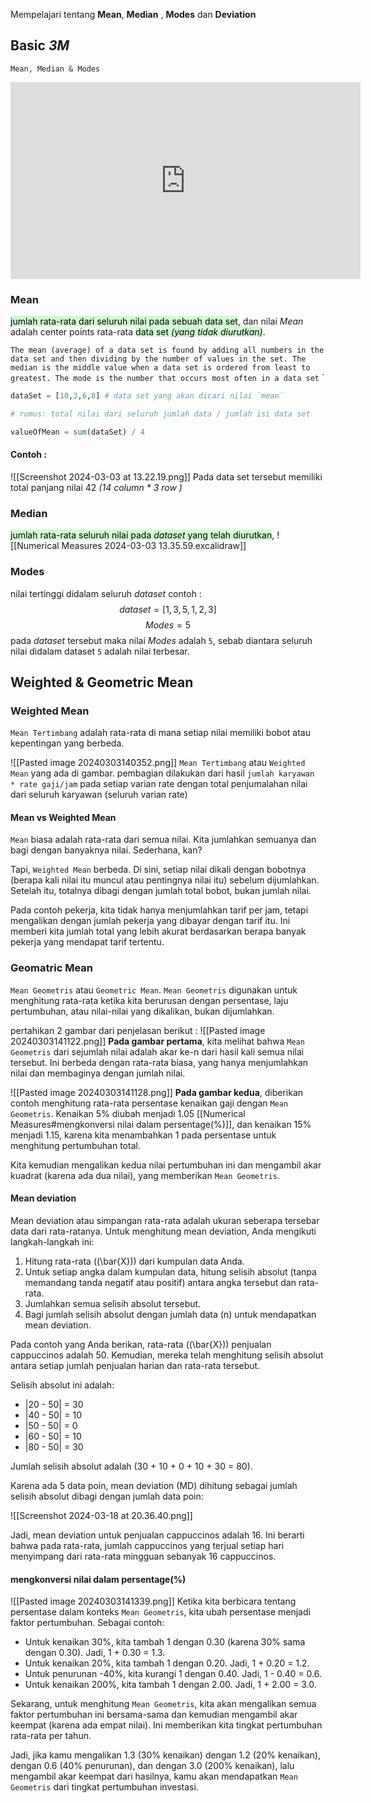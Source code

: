 Mempelajari tentang **Mean**, **Median** , **Modes** dan **Deviation**

## Basic *3M* 
`Mean, Median & Modes`
<iframe width="560" height="315" src="https://www.youtube.com/embed/h8EYEJ32oQ8?si=9utmnYoaGWW0PN9k" title="YouTube video player" frameborder="0" allow="accelerometer; autoplay; clipboard-write; encrypted-media; gyroscope; picture-in-picture; web-share" allowfullscreen></iframe>

### Mean 
<mark style="background: #BBFABBA6;">jumlah rata-rata dari seluruh nilai pada sebuah data set</mark>, dan nilai *Mean* adalah center points rata-rata <mark style="background: #BBFABBA6;">data set *(yang tidak diurutkan)*</mark>.

`The mean (average) of a data set is found by adding all numbers in the data set and then dividing by the number of values in the set. The median is the middle value when a data set is ordered from least to greatest. The mode is the number that occurs most often in a data set`
`
```python
dataSet = [10,3,6,8] # data set yang akan dicari nilai `mean`

# rumus: total nilai dari seluruh jumlah data / jumlah isi data set

valueOfMean = sum(dataSet) / 4
```

#### Contoh :
![[Screenshot 2024-03-03 at 13.22.19.png]]
	Pada data set tersebut memiliki total panjang nilai 42 *(14 column * 3 row )*


### Median 
<mark style="background: #BBFABBA6;">jumlah rata-rata seluruh nilai pada *dataset* yang telah diurutkan</mark>, 
![[Numerical Measures 2024-03-03 13.35.59.excalidraw]]

### Modes
nilai tertinggi didalam seluruh *dataset*
contoh :
$$
dataset = [1,3,5,1,2,3]
$$
$$
Modes = 5
$$
pada *dataset* tersebut maka nilai *Modes* adalah `5`, sebab diantara seluruh nilai didalam dataset `5` adalah nilai terbesar.


## Weighted & Geometric Mean
### Weighted Mean
`Mean Tertimbang` adalah rata-rata di mana setiap nilai memiliki bobot atau kepentingan yang berbeda.

![[Pasted image 20240303140352.png]]
`Mean Tertimbang` atau `Weighted Mean` yang ada di gambar. pembagian dilakukan dari hasil `jumlah karyawan  * rate gaji/jam` pada setiap  varian rate dengan total penjumalahan nilai dari seluruh karyawan (seluruh varian rate)

#### Mean vs Weighted Mean
`Mean` biasa adalah rata-rata dari semua nilai. Kita jumlahkan semuanya dan bagi dengan banyaknya nilai. Sederhana, kan?

Tapi, `Weighted Mean` berbeda. Di sini, setiap nilai dikali dengan bobotnya (berapa kali nilai itu muncul atau pentingnya nilai itu) sebelum dijumlahkan. Setelah itu, totalnya dibagi dengan jumlah total bobot, bukan jumlah nilai.

Pada contoh pekerja, kita tidak hanya menjumlahkan tarif per jam, tetapi mengalikan dengan jumlah pekerja yang dibayar dengan tarif itu. Ini memberi kita jumlah total yang lebih akurat berdasarkan berapa banyak pekerja yang mendapat tarif tertentu.


### Geomatric Mean
`Mean Geometris` atau `Geometric Mean`. `Mean Geometris` digunakan untuk menghitung rata-rata ketika kita berurusan dengan persentase, laju pertumbuhan, atau nilai-nilai yang dikalikan, bukan dijumlahkan.

pertahikan 2 gambar dari penjelasan berikut :
![[Pasted image 20240303141122.png]]
**Pada gambar pertama**, kita melihat bahwa `Mean Geometris` dari sejumlah nilai adalah akar ke-n dari hasil kali semua nilai tersebut. Ini berbeda dengan rata-rata biasa, yang hanya menjumlahkan nilai dan membaginya dengan jumlah nilai.

![[Pasted image 20240303141128.png]]
**Pada gambar kedua**, diberikan contoh menghitung rata-rata persentase kenaikan gaji dengan `Mean Geometris`. Kenaikan 5% diubah menjadi 1.05 [[Numerical Measures#mengkonversi nilai dalam persentage(%)]], dan kenaikan 15% menjadi 1.15, karena kita menambahkan 1 pada persentase untuk menghitung pertumbuhan total.

Kita kemudian mengalikan kedua nilai pertumbuhan ini dan mengambil akar kuadrat (karena ada dua nilai), yang memberikan `Mean Geometris`.

#### Mean deviation
Mean deviation atau simpangan rata-rata adalah ukuran seberapa tersebar data dari rata-ratanya. Untuk menghitung mean deviation, Anda mengikuti langkah-langkah ini:

1. Hitung rata-rata (\(\bar{X}\)) dari kumpulan data Anda.
2. Untuk setiap angka dalam kumpulan data, hitung selisih absolut (tanpa memandang tanda negatif atau positif) antara angka tersebut dan rata-rata.
3. Jumlahkan semua selisih absolut tersebut.
4. Bagi jumlah selisih absolut dengan jumlah data (n) untuk mendapatkan mean deviation.

Pada contoh yang Anda berikan, rata-rata (\(\bar{X}\)) penjualan cappuccinos adalah 50. Kemudian, mereka telah menghitung selisih absolut antara setiap jumlah penjualan harian dan rata-rata tersebut. 

Selisih absolut ini adalah:
- |20 - 50| = 30
- |40 - 50| = 10
- |50 - 50| = 0
- |60 - 50| = 10
- |80 - 50| = 30

Jumlah selisih absolut adalah \(30 + 10 + 0 + 10 + 30 = 80\).

Karena ada 5 data poin, mean deviation (MD) dihitung sebagai jumlah selisih absolut dibagi dengan jumlah data poin:

![[Screenshot 2024-03-18 at 20.36.40.png]]

Jadi, mean deviation untuk penjualan cappuccinos adalah 16. Ini berarti bahwa pada rata-rata, jumlah cappuccinos yang terjual setiap hari menyimpang dari rata-rata mingguan sebanyak 16 cappuccinos.



#### mengkonversi nilai dalam persentage(%)

![[Pasted image 20240303141339.png]]
Ketika kita berbicara tentang persentase dalam konteks `Mean Geometris`, kita ubah persentase menjadi faktor pertumbuhan. Sebagai contoh:

- Untuk kenaikan 30%, kita tambah 1 dengan 0.30 (karena 30% sama dengan 0.30). Jadi, 1 + 0.30 = 1.3.
- Untuk kenaikan 20%, kita tambah 1 dengan 0.20. Jadi, 1 + 0.20 = 1.2.
- Untuk penurunan -40%, kita kurangi 1 dengan 0.40. Jadi, 1 - 0.40 = 0.6.
- Untuk kenaikan 200%, kita tambah 1 dengan 2.00. Jadi, 1 + 2.00 = 3.0.

Sekarang, untuk menghitung `Mean Geometris`, kita akan mengalikan semua faktor pertumbuhan ini bersama-sama dan kemudian mengambil akar keempat (karena ada empat nilai). Ini memberikan kita tingkat pertumbuhan rata-rata per tahun.

Jadi, jika kamu mengalikan 1.3 (30% kenaikan) dengan 1.2 (20% kenaikan), dengan 0.6 (40% penurunan), dan dengan 3.0 (200% kenaikan), lalu mengambil akar keempat dari hasilnya, kamu akan mendapatkan `Mean Geometris` dari tingkat pertumbuhan investasi.


